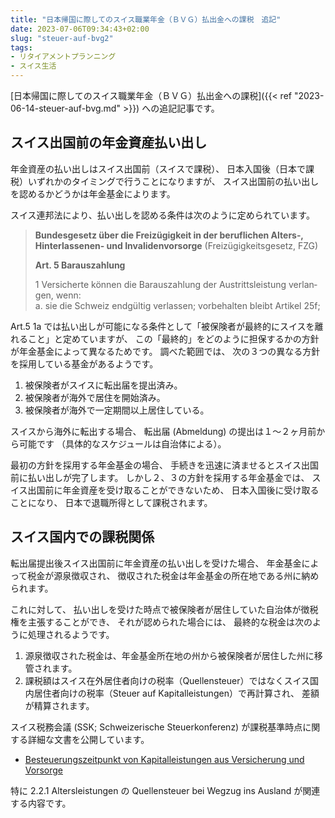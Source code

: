 ```yaml
---
title: "日本帰国に際してのスイス職業年金（ＢＶＧ）払出金への課税　追記"
date: 2023-07-06T09:34:43+02:00
slug: "steuer-auf-bvg2"
tags:
- リタイアメントプランニング
- スイス生活
---
```

[日本帰国に際してのスイス職業年金（ＢＶＧ）払出金への課税]({{< ref "2023-06-14-steuer-auf-bvg.md" >}}) への追記記事です。

## スイス出国前の年金資産払い出し

年金資産の払い出しはスイス出国前（スイスで課税）、
日本入国後（日本で課税）いずれかのタイミングで行うことになりますが、
スイス出国前の払い出しを認めるかどうかは年金基金によります。

スイス連邦法により、払い出しを認める条件は次のように定められています。

> **Bundesgesetz über die Freizügigkeit in der beruflichen Alters‑, Hinterlassenen- und Invalidenvorsorge**
> (Freizügigkeitsgesetz, FZG)
>
> **Art. 5 Barauszahlung**
>
> 1 Ver­si­cher­te kön­nen die Ba­r­aus­zah­lung der Aus­tritts­leis­tung ver­lan­gen, wenn: <br>
> a. sie die Schweiz end­gül­tig ver­las­sen; vor­be­hal­ten bleibt Ar­ti­kel 25f;

Art.5 1a では払い出しが可能になる条件として「被保険者が最終的にスイスを離れること」と定めていますが、
この「最終的」をどのように担保するかの方針が年金基金によって異なるためです。
調べた範囲では、
次の３つの異なる方針を採用している基金があるようです。

1. 被保険者がスイスに転出届を提出済み。
1. 被保険者が海外で居住を開始済み。
1. 被保険者が海外で一定期間以上居住している。

スイスから海外に転出する場合、
転出届 (Abmeldung) の提出は１〜２ヶ月前から可能です
（具体的なスケジュールは自治体による）。

最初の方針を採用する年金基金の場合、
手続きを迅速に済ませるとスイス出国前に払い出しが完了します。
しかし２、３の方針を採用する年金基金では、
スイス出国前に年金資産を受け取ることができないため、
日本入国後に受け取ることになり、
日本で退職所得として課税されます。

## スイス国内での課税関係

転出届提出後スイス出国前に年金資産の払い出しを受けた場合、
年金基金によって税金が源泉徴収され、
徴収された税金は年金基金の所在地である州に納められます。

これに対して、
払い出しを受けた時点で被保険者が居住していた自治体が徴税権を主張することができ、
それが認められた場合には、
最終的な税金は次のように処理されるようです。

1. 源泉徴収された税金は、年金基金所在地の州から被保険者が居住した州に移管されます。
1. 課税額はスイス在外居住者向けの税率（Quellensteuer）ではなくスイス国内居住者向けの税率（Steuer auf Kapitalleistungen）で再計算され、
差額が精算されます。

スイス税務会議 (SSK; Schweizerische Steuerkonferenz) が課税基準時点に関する詳細な文書を公開しています。

- [Besteuerungszeitpunkt von Kapitalleistungen aus Versicherung und Vorsorge](https://steuerbuch.lu.ch/index/linked_pdf/lustb_b1_zeitlichebemessung_53-56_8_kapitalleistungen.pdf)

特に 2.2.1 Altersleistungen の Quellensteuer bei Wegzug ins Ausland が関連する内容です。
